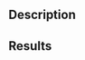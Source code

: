 ## Description

<!-- A clear description to provide context -->


## Results

<!-- The changes you ended up making -->